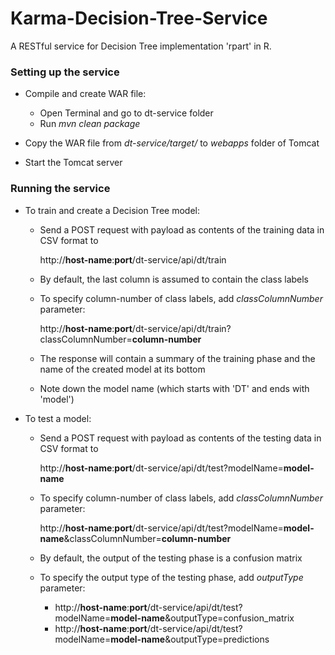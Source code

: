 Karma-Decision-Tree-Service
===========================

A RESTful service for Decision Tree implementation 'rpart' in R.

### Setting up the service

* Compile and create WAR file:

    + Open Terminal and go to dt-service folder
    + Run *mvn clean package*
    

* Copy the WAR file from *dt-service/target/* to *webapps* folder of Tomcat
* Start the Tomcat server

### Running the service
    
* To train and create a Decision Tree model:

    + Send a POST request with payload as contents of the training data in CSV format to

        http://**host-name**:**port**/dt-service/api/dt/train

    + By default, the last column is assumed to contain the class labels
    + To specify column-number of class labels, add *classColumnNumber* parameter:

        http://**host-name**:**port**/dt-service/api/dt/train?classColumnNumber=**column-number**

    + The response will contain a summary of the training phase and the name of the created model at its bottom
    + Note down the model name (which starts with 'DT' and ends with 'model')

* To test a model:

    + Send a POST request with payload as contents of the testing data in CSV format to

        http://**host-name**:**port**/dt-service/api/dt/test?modelName=**model-name**

    + To specify column-number of class labels, add *classColumnNumber* parameter:

        http://**host-name**:**port**/dt-service/api/dt/test?modelName=**model-name**&classColumnNumber=**column-number**

    + By default, the output of the testing phase is a confusion matrix
    + To specify the output type of the testing phase, add *outputType* parameter:

        - http://**host-name**:**port**/dt-service/api/dt/test?modelName=**model-name**&outputType=confusion_matrix
        - http://**host-name**:**port**/dt-service/api/dt/test?modelName=**model-name**&outputType=predictions